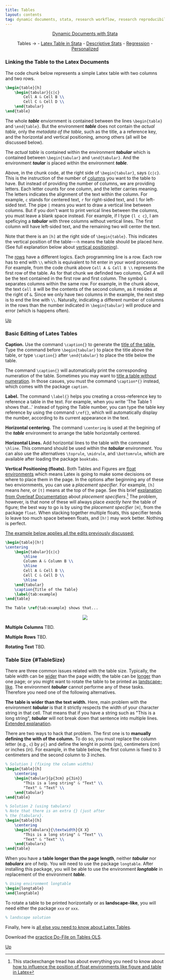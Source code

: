 ```yaml
---
title: Tables
layout: contents
tag: dynamic documents, stata, research workflow, research reproducibility, reproducible research, social sciences
---
```


<a name="Contents"></a>
<p style="text-align: center;">
<a href="https://crenteriam.github.io/training/dynamic-documents/dynamicdocs-stata/">Dynamic Documents with Stata</a>
</p>
<p style="text-align: center;">
Tables &rarr; - <a href="https://crenteriam.github.io/training/dynamic-documents/tables-stata/">Latex Table in Stata</a> - <a href="https://crenteriam.github.io/training/dynamic-documents/tables-descriptives/">Descriptive Stats</a> - <a href="https://crenteriam.github.io/training/dynamic-documents/tables-ols/">Regression</a> - <a href="https://crenteriam.github.io/training/dynamic-documents/tables-personalized/">Personalized</a>
</p>

### Linking the Table to the Latex Documents

The code chunk below represents a simple Latex table with two columns and two rows.

```latex
\begin{table}[h]
    \begin{tabular}{c|c}
        Cell A & Cell B \\
        Cell C & Cell D \\
    \end{tabular}
\end{table}
```

The whole ***table*** enviornment is contained between the lines `\begin{table}` and `\end{table}`. But the environment ***table*** does not contain the *actual table*, only the *metadata of the table*, such as the title, a a reference key, and the horizontal and vertical positioning, among others (all will be discussed below).

The *actual table* is contained within the environment ***tabular*** which is contained between `\begin{tabular}` and `\end{tabular}`. And the environment ***taular*** is placed within the environment ***table***.

Above, in the chunk code, at the right side of `\begin{tabular}`, says `{c|c}`. This is the instruction of the number of <u>columns</u> you want to the table to have. But instead of providing the number of columns, we are providing letters. Each letter counts for one column, and the letter carries meaning. The letters indicates the alignment of the text within the column. For example, `c` stands for centered text, `r` for right-sided text, and `l` for left-sided text. The pipe `|` means you want to draw a vertical line between columns. But if you don't want to print verical lines between the columns, you must leave a blank space instead. For example, if I type `{l c c}`, I am speficying a ***tabular*** with three columns without vertical lines. The first column will have left-sided text, and the remaining two will center the text.

Note that there is an `[h]` at the right side of `\begin{table}`. This indicates the vertical position of the table---`h` means the table should be placed *here*. (See full explanation below about [vertical positioning](#floats)).

The <u>rows</u> have a different logics. Each programming line is a row. Each row has to end with `\\` which is equivalent to hit enter in your word processor. For example, from the code chunk above `Cell A & Cell B \\` represents the first row of the table. As for that chunk we definded two columns, *Cell A* will be the text contained in the first row and first column. The symbol `&` separates columns within the same row. For example, in the chunk above, the text `Cell B` will be the contents of the second column, as it resides at the right of `&`. Since we only have two columns in the example, the next step is to end the line with `\\`. Naturally, indicating a different number of columns in the rows than the number indicated in `\begin{tabular}` will produce and error (which is happens often).

[Up](#Contents)

### Basic Editing of Lates Tables

**Caption.** Use the command `\caption{}` to generate the <u>title of the table.</u> Type the command before `\begin{tabular}` to place the title above the table, or type `\caption{}` after `\end{tabular}` to place the title below the table.

The command `\caption{}` will automatically print the corresponding numeration of the table. Sometimes you may want to [title a table without numeration](https://tex.stackexchange.com/questions/28392/how-to-suppress-caption-numbering-in-a-table). In those casues, you must the command `\caption*{}` instead, which comes with the package `caption`.

**Label.** The command `\label{}` helps you creating a cross-reference key to reference a table in the text. For example, when you write 'The Table 1 shows that...' instead of typing the Table number, you can type the table key reference by using the command `\ref{}`, which will automatically display the number, according to its current appearance in the text.

**Horizontal centering.** The command `\centering` is used at the begining of the ***table*** environment to arrange the table horizontally centered.

**Horizontal Lines.** Add horizontal lines to the table with the command `\hline`. This command should be used within the ***tabular*** environment. You can also use the alternatives `\toprule`, `\midrule`, and `\bottomrule`, which are available after loading the package `booktabs`.

<a name="floats"></a> **Vertical Positioning (floats).** Both Tables and Figures are [float environments](https://en.wikibooks.org/wiki/LaTeX/Floats,_Figures_and_Captions#Floats) which means Latex is going to make some decisions on where to place them in the page. In the options after beginning any of these two enviornments, you can use a *placement specifier*. For example, `[h]` means *here*, or `[t]` means at the top of the page. See this brief [explanation from Overleaf Documentation]() about *placement specifiers*.[^1] The problem, however, is that none of these will always place *exactly here* the table of figure; the best way to go is by using the *placement specifier* `[H]`, from the package `float`. When stacking together multiple floats, this specifier tends lo leave too much space between floats, and `[h!]` may work better. Nothing is perfect.

<u>The example below applies all the edits previously discussed:</u>

```latex
\begin{table}[h!]
\centering
    \begin{tabular}{c|c}
        \hline
        Column A & Column B \\
        \hline
        Cell A & Cell B \\
        Cell C & Cell D \\
        \hline
    \end{tabular}
    \caption{Title of the Table}
    \label{tab:example}
\end{table}

The Table \ref{tab:example} shows that...
```

<div style="text-align:center"><img src ="..." /></div>

**Multiple Columns** TBD.

**Multiple Rows** TBD.

**Rotating Text** TBD.

### Table Size {#TableSize}

There are three common issues related with the table size. Typically, the table width can be <u>wider</u> than the page width; the table can be <u>longer</u> than one page; or you might want to rotate the table to be printed as <u>landscape-like</u>. The environment ***tabular*** cannot performe any of these tasks. Therefore you need one of the following alternatives.

**The table is wider than the text width.** Here, main problem with the environment ***tabular*** is that it strictly respects the width of your character string in that cell. That means that if you have a string such as "This is a long string", ***tabular*** will not break down that sentence into multiple lines. [Extended explanation](https://tex.stackexchange.com/questions/10535/how-to-force-a-table-into-page-width).

There are two ways to hack that problem. The first one is to **manually defining the with of the column.** To do so, you must replace the column letter (e.g., `c`) by `p{}` and define the lenght in points (px), centimeters (cm) or inches (in). For example, in the table below, the first column is fixed to 3 centimeters and the second column to 3 inches.

```latex
% Solution 1 (fixing the column widths)
\begin{table}[h]
    \centering
    \begin{tabular}{p{3cm} p{3in}}
        "This is a long string" & "Text" \\
        "Text" & "Text" \\
    \end{tabular}
\end{table}
```

```latex
% Solution 2 (using tabularx)
% Note that there is an extra {} (just after
% the {tabularx}.
\begin{table}[h]
    \centering
    \begin{tabularx}{\textwidth}{X X}
        "This is a long string" & "Text" \\
        "Text" & "Text" \\
    \end{tabularx}
\end{table}
```

When you have a **table longer than the page length**, neither ***tabular*** nor ***tabularx*** are of help. You will need to use the package `longtable`. After installing this package, you will be able to use the environment ***longtable*** in replacement of the environment ***table***.

```latex
% Using environment longtable
\begin{longtable}
\end{longtable}
```

To rotate a table to be printed horizontally or as **landscape-like**, you will need either the package `xxx` or `xxx`.

```latex
% landscape solution
```

Finally, here is [all else you need to know about Latex Tables](https://en.wikibooks.org/wiki/LaTeX/Tables#Floating_with_table).

Download the [practice Do-File on Tables OLS](https://crenteriam.github.io/files/tutorials/tables-latex.do).

[Up](#Contents)

[^1]: This stackexchange tread has about everything you need to know about [how to influence the position of float environments like figure and table in Latex](https://tex.stackexchange.com/questions/39017/how-to-influence-the-position-of-float-environments-like-figure-and-table-in-lat)
